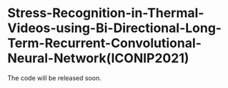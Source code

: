 # Stress-Recognition-in-Thermal-Videos-using-Bi-Directional-Long-Term-Recurrent-Convolutional-Neural-Network(ICONIP2021)
The code will be released soon.
